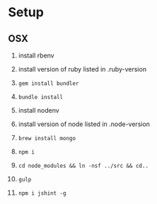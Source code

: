 # Setup

## OSX

1. install rbenv
2. install version of ruby listed in .ruby-version
3. `gem install bundler`
4. `bundle install`
5. install nodenv
6. install version of node listed in .node-version
7. `brew install mongo`
7. `npm i`
8. `cd node_modules && ln -nsf ../src && cd..`
8. `gulp`

9. `npm i jshint -g`
